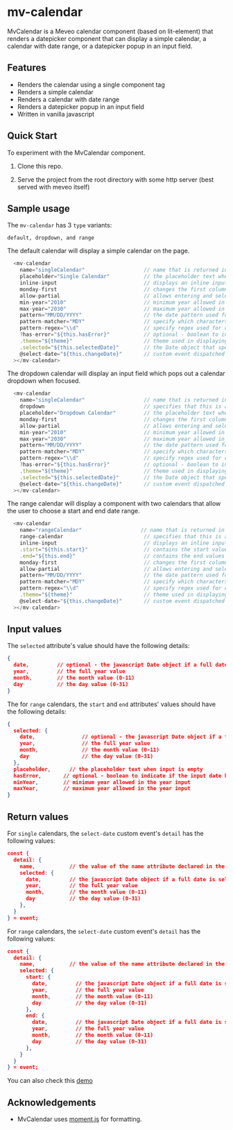 # mv-calendar

MvCalendar is a Meveo calendar component (based on lit-element) that renders a datepicker component that can display a simple calendar, a calendar with date range, or a datepicker popup in an input field.

## Features
* Renders the calendar using a single component tag
* Renders a simple calendar
* Renders a calendar with date range
* Renders a datepicker popup in an input field
* Written in vanilla javascript


## Quick Start

To experiment with the MvCalendar component.   

1. Clone this repo.

2. Serve the project from the root directory with some http server (best served with meveo itself)

## Sample usage

The `mv-calendar` has 3 `type` variants:
```
default, dropdown, and range
```

The default calendar will display a simple calendar on the page.
```javascript
  <mv-calendar
    name="singleCalendar"                   // name that is returned in select-date event details
    placeholder="Single Calendar"           // the placeholder text when input is empty
    inline-input                            // displays an inline input at the top of the calendar
    monday-first                            // changes the first column to Monday instead of Sunday
    allow-partial                           // allows entering and selecting partial dates(year only, year and month only)
    min-year="2010"                         // minimum year allowed in the year input
    max-year="2030"                         // maximum year allowed in the year input
    pattern="MM/DD/YYYY"                    // the date pattern used for masking and formatting the date
    pattern-matcher="MDY"                   // specify which characters in the pattern are editable
    pattern-regex="\\d"                     // specify regex used for characters allowed in the pattern
    ?has-error="${this.hasError}"           // optional - boolean to indicate if the input date has an error
    .theme="${theme}"                       // theme used in displaying the calendar (light or dark)
    .selected="${this.selectedDate}"        // the Date object that specifies the value of the calendar
    @select-date="${this.changeDate}"       // custom event dispatched when a date is selected/entered
  ></mv-calendar>
```

The dropdown calendar will display an input field which pops out a calendar dropdown when focused.
```javascript
  <mv-calendar
    name="singleCalendar"                   // name that is returned in select-date event details
    dropdown                                // specifies that this is a dropdown calendar
    placeholder="Dropdown Calendar"         // the placeholder text when input is empty
    monday-first                            // changes the first column to Monday instead of Sunday
    allow-partial                           // allows entering and selecting partial dates(year only, year and month only)
    min-year="2010"                         // minimum year allowed in the year input
    max-year="2030"                         // maximum year allowed in the year input
    pattern="MM/DD/YYYY"                    // the date pattern used for masking and formatting the date
    pattern-matcher="MDY"                   // specify which characters in the pattern are editable
    pattern-regex="\\d"                     // specify regex used for characters allowed in the pattern
    ?has-error="${this.hasError}"           // optional - boolean to indicate if the input date has an error
    .theme="${theme}"                       // theme used in displaying the calendar (light or dark)
    .selected="${this.selectedDate}"        // the Date object that specifies the value of the calendar
    @select-date="${this.changeDate}"       // custom event dispatched when a date is selected/entered
  ></mv-calendar>
```

The range calendar will display a component with two calendars that allow the user to choose a start and end date range.
```javascript
  <mv-calendar
    name="rangeCalendar"                   // name that is returned in select-date event details
    range-calendar                          // specifies that this is a range calendar
    inline-input                            // displays an inline input at the top of the calendar
    .start="${this.start}"                  // contains the start values and properties
    .end="${this.end}"                      // contains the end values and properties
    monday-first                            // changes the first column to Monday instead of Sunday
    allow-partial                           // allows entering and selecting partial dates(year only, year and month only)
    pattern="MM/DD/YYYY"                    // the date pattern used for masking and formatting the date
    pattern-matcher="MDY"                   // specify which characters in the pattern are editable
    pattern-regex="\\d"                     // specify regex used for characters allowed in the pattern
    .theme="${theme}"                       // theme used in displaying the calendar (light or dark)
    @select-date="${this.changeDate}"       // custom event dispatched when a date is selected/entered
  ></mv-calendar>
```

## Input values
The `selected` attribute's value should have the following details:
```json
{
  date,         // optional - the javascript Date object if a full date is selected
  year,         // the full year value
  month,        // the month value (0-11)
  day           // the day value (0-31)
}
```

The for `range` calendars, the `start` and `end` attributes' values should have the following details:
```json
{
  selected: {
    date,               // optional - the javascript Date object if a full date is selected
    year,               // the full year value
    month,              // the month value (0-11)
    day                 // the day value (0-31)
  },
  placeholder,      // the placeholder text when input is empty
  hasError,       // optional - boolean to indicate if the input date has an error
  minYear,        // minimum year allowed in the year input
  maxYear,        // maximum year allowed in the year input
}
```

## Return values

For `single` calendars, the `select-date` custom event's `detail` has the following values:
```json
const {
  detail: {
    name,           // the value of the name attribute declared in the component
    selected: {
      date,         // the javascript Date object if a full date is selected
      year,         // the full year value
      month,        // the month value (0-11)
      day           // the day value (0-31)
    },
  }
} = event;
```

For `range` calendars, the `select-date` custom event's `detail` has the following values:
```json
const {
  detail: {
    name,           // the value of the name attribute declared in the component
    selected: {
      start: {
        date,         // the javascript Date object if a full date is selected
        year,         // the full year value
        month,        // the month value (0-11)
        day           // the day value (0-31)
      },
      end: {
        date,         // the javascript Date object if a full date is selected
        year,         // the full year value
        month,        // the month value (0-11)
        day           // the day value (0-31)
      },
    }
  }
} = event;
```

You can also check this [demo](https://calendar.meveo.org)


## Acknowledgements
* MvCalendar uses [moment.js](https://momentjs.com/) for formatting.
